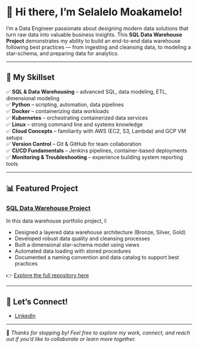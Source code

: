 # 👋 Hi there, I’m Selalelo Moakamelo!

I’m a Data Engineer passionate about designing modern data solutions that turn raw data into valuable business insights. This **SQL Data Warehouse Project** demonstrates my ability to build an end-to-end data warehouse following best practices — from ingesting and cleansing data, to modeling a star-schema, and preparing data for analytics.

---

## 🚀 My Skillset

✅ **SQL & Data Warehousing** – advanced SQL, data modeling, ETL, dimensional modeling  
✅ **Python** – scripting, automation, data pipelines  
✅ **Docker** – containerizing data workloads  
✅ **Kubernetes** – orchestrating containerized data services  
✅ **Linux** – strong command line and systems knowledge  
✅ **Cloud Concepts** – familiarity with AWS (EC2, S3, Lambda) and GCP VM setups  
✅ **Version Control** – Git & GitHub for team collaboration  
✅ **CI/CD Fundamentals** – Jenkins pipelines, container-based deployments  
✅ **Monitoring & Troubleshooting** – experience building system reporting tools  

---

## 📊 Featured Project

### [SQL Data Warehouse Project](https://github.com/YOUR_GITHUB_USERNAME/sql-data-warehouse-project)

In this data warehouse portfolio project, I:  
- Designed a layered data warehouse architecture (Bronze, Silver, Gold)  
- Developed robust data quality and cleansing processes  
- Built a dimensional star-schema model using views  
- Automated data loading with stored procedures  
- Documented a naming convention and data catalog to support best practices  

👉 [Explore the full repository here](https://github.com/YOUR_GITHUB_USERNAME/sql-data-warehouse-project)

---

## 🤝 Let’s Connect!

- [LinkedIn](https://www.linkedin.com/in/selalelo-moakamelo-35b57719a)  


---

🚀 *Thanks for stopping by! Feel free to explore my work, connect, and reach out if you’d like to collaborate or learn more together.*  

